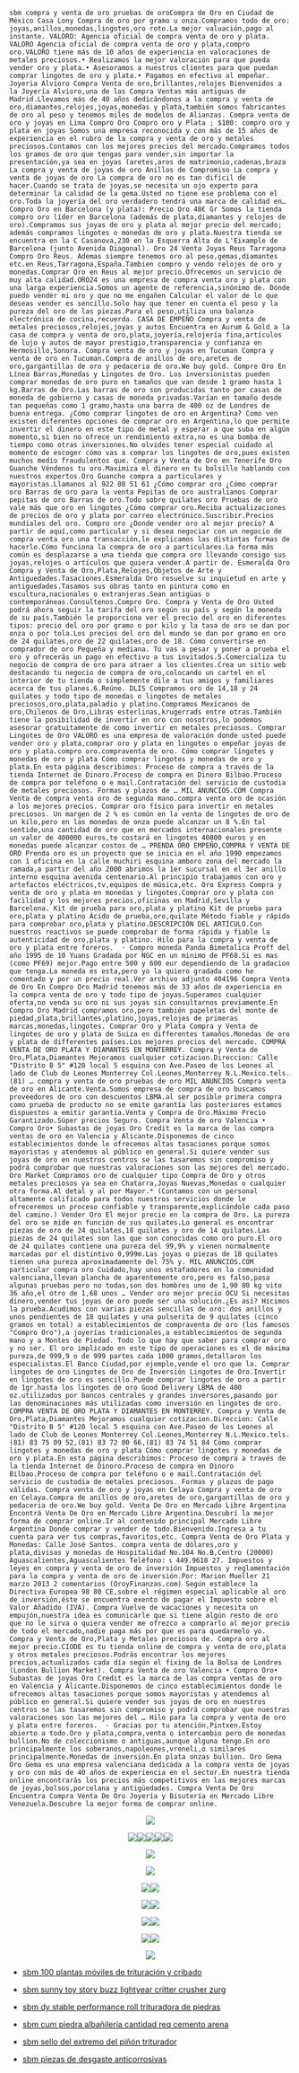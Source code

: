 
```
sbm compra y venta de oro pruebas de oroCompra de Oro en Ciudad de México Casa Lony Compra de oro por gramo u onza.Compramos todo de oro: joyas,anillos,monedas,lingotes,oro roto.La mejor valuación,pago al instante. VALORO: Agencia oficial de compra venta de oro y plata. VALORO Agencia oficial de compra venta de oro y plata,compro oro.VALORO tiene más de 10 años de experiencia en valoraciones de metales preciosos.• Realizamos la mejor valoración para que pueda vender oro y plata.• Asesoramos a nuestros clientes para que puedan comprar lingotes de oro y plata.• Pagamos en efectivo al empeñar. Joyeria Alvioro Compra Venta de oro,brillantes,relojes Bienvenidos a la Joyería Alvioro,una de las Compra Ventas más antiguas de Madrid.Llevamos más de 40 años dedicándonos a la compra y venta de oro,diamantes,relojes,joyas,monedas y plata,también somos fabricantes de oro al peso y tenemos miles de modelos de Alianzas. Compra venta de oro y joyas en Lima Compro Oro Compro oro y Plata ; $100: compro oro y plata en joyas Somos una empresa reconocida y con más de 15 años de experiencia en el rubro de la compra y venta de oro y metales preciosos.Contamos con los mejores precios del mercado.Compramos todos los gramos de oro que tengas para vender,sin importar la presentación,ya sea en joyas (aretes,aros de matrimonio,cadenas,braza La compra y venta de joyas de oro Anillos de Compromiso La compra y venta de joyas de oro La compra de oro no es tan difícil de hacer.Cuando se trata de joyas,se necesita un ojo experto para determinar la calidad de la gema.Usted no tiene ese problema con el oro.Toda la joyería del oro verdadero tendrá una marca de calidad en… Compro Oro en Barcelona (y plata): Precio Oro 48€ Gr Somos la tienda compro oro líder en Barcelona (además de plata,diamantes y relojes de oro).Compramos sus joyas de oro y plata al mejor precio del mercado; además compramos lingotes o monedas de oro y plata.Nuestra tienda se encuentra en la C Casanova,230 en la Esquerra Alta de L'Eixample de Barcelona (junto Avenida Diagonal). Oro 24 Venta Joyas Reus Tarragona Compro Oro Reus. Ademas siempre tenemos oro al peso,gemas,diamantes etc.en Reus,Tarragona,España.Tambien compro y vendo relojes de oro y monedas.Comprar Oro en Reus al mejor precio.Ofrecemos un servicio de muy alta calidad.ORO24 es una empresa de compra venta oro y plata con una larga experiencia.Somos un agente de referencia,sinónimo de. Dónde puedo vender mi oro y que no me engañen Calcular el valor de lo que deseas vender es sencillo.Solo hay que tener en cuenta el peso y la pureza del oro de las piezas.Para el peso,utiliza una balanza electrónica de cocina,recuerda. CASA DE EMPEÑO Compra y venta de metales preciosos,relojes,joyas y autos Encuentra en Aurum & Gold a la casa de compra y venta de oro,plata,joyería,relojería fina,artículos de lujo y autos de mayor prestigio,transparencia y confianza en Hermosillo,Sonora. Compra venta de oro y joyas en Tucuman Compra y venta de oro en Tucuman.Compra de anillos de oro,aretes de oro,gargantillas de oro y pedaceria de oro.We buy gold. Compre Oro En Línea Barras,Monedas y Lingotes de Oro. Los inversionistas pueden comprar monedas de oro puro en tamaños que van desde 1 gramo hasta 1 kg.Barras de Oro.Las barras de oro son producidas tanto por casas de moneda de gobierno y casas de moneda privadas.Varían en tamaño desde tan pequeñas como 1 gramo,hasta una barra de 400 oz de Londres de buena entrega. ¿Cómo comprar lingotes de oro en Argentina? Como ven existen diferentes opciones de comprar oro en Argentina,lo que permite invertir el dinero en este tipo de metal y esperar a que suba en algún momento,si bien no ofrece un rendimiento extra,no es una bomba de tiempo como otras inversiones.No olvides tener especial cuidado al momento de escoger cómo vas a comprar los lingotes de oro,pues existen muchos medio fraudulentos que. Compra y Venta de Oro en Tenerife Oro Guanche Véndenos tu oro.Maximiza el dinero en tu bolsillo hablando con nuestros expertos.Oro Guanche compra a particulares y mayoristas.Llamanos al 922 08 51 61 ¿Cómo comprar oro ¿Cómo comprar oro Barras de oro para la venta Pepitas de oro australianos Comprar pepitas de oro Barras de oro.Todo sobre quilates oro Pruebas de oro vale más que oro en lingotes ¿Cómo comprar oro.Reciba actualizaciones de precios de oro y plata por correo electrónico.Suscribir.Precios mundiales del oro. Compro oro ¿Donde vender oro al mejor precio? A partir de aquí,como particular y si desea negociar con un negocio de compra venta oro una transacción,le explicamos las distintas formas de hacerlo.Cómo funciona la compra de oro a particulares.La forma más común es desplazarse a una tienda que compra oro llevando consigo sus joyas,relojes o artículos que quiera vender.A partir de. Esmeralda Oro Compra y Venta de Oro,Plata,Relojes,Objetos de Arte y Antiguedades.Tasaciones.Esmeralda Oro resuelve su inquietud en arte y antiguedades.Tasamos sus obras tanto en pintura como en escultura,nacionales o extranjeras.Sean antigüas o contemporáneas.Consultenos.Compro Oro. Compra y Venta de Oro Usted podrá ahora seguir la tarifa del oro según su país y según la moneda de su país.También le proporciona ver el precio del oro en diferentes tipos: precio del oro por gramo o por kilo y la tasa de oro se dan por onza o por tola.Los precios del oro del mundo se dan por gramo en oro de 24 quilates,oro de 22 quilates,oro de 18. Cómo convertirse en comprador de oro Pequeña y mediana. Tú vas a pesar y poner a prueba el oro y ofrecerás un pago en efectivo a tus invitados.5.Comercializa tu negocio de compra de oro para atraer a los clientes.Crea un sitio web destacando tu negocio de compra de oro,colocando un cartel en el interior de tu tienda o simplemente dile a tus amigos y familiares acerca de tus planes.6.Reúne. DLIS Compramos oro de 14,18 y 24 quilates y todo tipo de monedas o lingotes de metales preciosos,oro,plata,paladio y platino.Compramos Mexicanos de oro,Chilenos de Oro,Libras esterlinas,krugerrads entre otras.También tiene la posibilidad de invertir en oro con nosotros,lo podemos asesorar gratuitamente de como invertir en metales preciosos. Comprar Lingotes de Oro VALORO es una empresa de valoración donde usted puede vender oro y plata,comprar oro y plata en lingotes o empeñar joyas de oro y plata.compro oro.compraventa de oro. Cómo comprar lingotes y monedas de oro y plata Cómo comprar lingotes y monedas de oro y plata.En esta página describimos: Proceso de compra a través de la tienda Internet de Dinoro.Proceso de compra en Dinoro Bilbao.Proceso de compra por teléfono o e mail.Contratación del servicio de custodia de metales preciosos.﻿ Formas y plazos de … MIL ANUNCIOS.COM Compra Venta de compra venta oro de segunda mano.compra venta oro de ocasión a los mejores precios. Comprar oro físico para invertir en metales preciosos. Un margen de 2 % es común en la venta de lingotes de oro de un kilo,pero en las monedas de onza puede alcanzar un 8 %.En tal sentido,una cantidad de oro que en mercados internacionales presente un valor de 400000 euros,te costará en lingotes 40800 euros y en monedas puede alcanzar costos de … PRENDA ORO EMPEÑO,COMPRA Y VENTA DE ORO Prenda oro es un proyecto que se inicia en el año 1990 empezamos con 1 oficina en la calle muchiri esquina amboro zona del mercado la ramada,a partir del año 2000 abrimos la 1er sucursal en el 3er anillo interno esquina avenida centenario.Al principio trabajamos con oro y artefactos eléctricos,tv,equipos de música,etc. Oro Express Compra y venta de oro y plata en monedas y lingotes.Comprar oro y plata con facilidad y los mejores precios,oficinas en Madrid,Sevilla y Barcelona. Kit de prueba para oro,plata y platino Kit de prueba para oro,plata y platino Ácido de prueba,oro,quilate Método fiable y rápido para comprobar oro,plata y platino.DESCRIPCIÓN DEL ARTÍCULO.Con nuestros reactivos se puede comprobar de forma rápida y fiable la autenticidad de oro,plata y platino. Hilo para la compra y venta de oro y plata entre foreros.  · Compro moneda Panda Bimetalica Proff del año 1995 de 10 Yuans Gradada por NGC en un minimo de PF68.Si es mas (como PF69) mejor.Pago entre 500 y 600 eur dependiendo de la gradacion que tenga.La moneda es esta,pero yo la quiero gradada como he comentado y por un precio real.Ver archivo adjunto 404196 Compra Venta de Oro En Compro Oro Madrid tenemos más de 33 años de experiencia en la compra venta de oro y todo tipo de joyas.Superamos cualquier oferta,no venda su oro ni sus joyas sin consultarnos previamente.En Compro Oro Madrid compramos oro,pero también papeletas del monte de piedad,plata,brillantes,platino,joyas,relojes de primeras marcas,monedas,lingotes. Comprar Oro y Plata Compra y Venta de lingotes de oro y plata de Suiza en differentes tamaños.Monedas de oro y plata de differentes países.Los mejores precios del mercado. COMPRA VENTA DE ORO PLATA Y DIAMANTES EN MONTERREY. Compra y Venta de Oro,Plata,Diamantes Mejoramos cualquier cotizacion.Direccion: Calle "Distrito B 5" #120 local 5 esquina con Ave.Paseo de los Leones al lado de Club de Leones Monterrey Col.Leones,Monterrey N.L.Mexico.tels.(81) … compra y venta de oro pruebas de oro MIL ANUNCIOS Compra venta de oro en Alicante.Venta.Somos empresa de compra de oro buscamos proveedores de oro con descuentos LBMA.al ser posible primera compra como prueba de producto no se emite garantía las posteriores estamos dispuestos a emitir garantía.Venta y Compra de Oro.Máximo Precio Garantizado.Súper precios Seguro. Compra Venta de oro Valencia • Compro Oro• Subastas de joyas Oro Credit es la marca de las compra ventas de oro en Valencia y Alicante.Disponemos de cinco establecimientos donde le ofrecemos altas tasaciones porque somos mayoristas y atendemos al público en general.Si quiere vender sus joyas de oro en nuestros centros se las tasaremos sin compromiso y podrá comprobar que nuestras valoraciones son las mejores del mercado. Oro Market Compramos oro de cualquier tipo Compra de Oro y otros metales preciosos ya sea en Chatarra,Joyas Nuevas,Monedas o cualquier otra forma.Al detal y al por Mayor.* (Contamos con un personal altamente calificado para todos nuestros servicios donde le ofreceremos un proceso confiable y transparente,explicándole cada paso del camino.) Vender Oro El mejor precio en la compra de Oro. La pureza del oro se mide en función de sus quilates.Lo general es encontrar piezas de oro de 24 quilates,18 quilates y oro de 14 quilates.Las piezas de 24 quilates son las que son conocidas como oro puro.El oro de 24 quilates contiene una pureza del 99,9% y vienen normalmente marcadas por el distintivo 0,999m.Las joyas o piezas de 18 quilates tienen una pureza aproximadamente del 75% y. MIL ANUNCIOS.COM particular compra oro Cuidado,hay unos estafadores en la comunidad valenciana,llevan plancha de aparentemente oro,pero es falso,pasa algunas pruebas pero no todas,son dos hombres uno de 1,90 80 kg vito 36 año,el otro de 1,68 unos … Vender oro mejor precio OCU Si necesitas dinero,vender tus joyas de oro puede ser una solución.¿Es así? Hicimos la prueba.Acudimos con varias piezas sencillas de oro: dos anillos y unos pendientes de 18 quilates y una pulserita de 9 quilates (cinco gramos en total) a establecimientos de compraventa de oro (los famosos "Compro Oro"),a joyerías tradicionales,a establecimientos de segunda mano y a Montes de Piedad. Todo lo que hay que saber para comprar oro y no ser. El oro implicado en este tipo de operaciones es el de máxima pureza,de 999,9 o de 999 partes cada 1000 gramos,detallaron los especialistas.El Banco Ciudad,por ejemplo,vende el oro que la. Comprar lingotes de oro Lingotes de Oro de Inversión Lingotes de Oro.Invertir en lingotes de oro es sencillo.Puede comprar lingotes de oro a partir de 1gr.hasta los lingotes de oro Good Delivery LBMA de 400 oz.utilizados por bancos centrales y grandes inversores,pasando por las denominaciones más utilizadas como inversión en lingotes de oro. COMPRA VENTA DE ORO PLATA Y DIAMANTES EN MONTERREY. Compra y Venta de Oro,Plata,Diamantes Mejoramos cualquier cotizacion.Direccion: Calle "Distrito B 5" #120 local 5 esquina con Ave.Paseo de los Leones al lado de Club de Leones Monterrey Col.Leones,Monterrey N.L.Mexico.tels.(81) 83 75 09 52,(81) 83 72 00 66,(81) 83 74 51 84 Cómo comprar lingotes y monedas de oro y plata Cómo comprar lingotes y monedas de oro y plata.En esta página describimos: Proceso de compra a través de la tienda Internet de Dinoro.Proceso de compra en Dinoro Bilbao.Proceso de compra por teléfono o e mail.Contratación del servicio de custodia de metales preciosos.﻿ Formas y plazos de pago válidas. Compra venta de oro y joyas en Celaya Compra y venta de oro en Celaya.Compra de anillos de oro,aretes de oro,gargantillas de oro y pedaceria de oro.We buy gold. Venta De Oro en Mercado Libre Argentina Encontrá Venta De Oro en Mercado Libre Argentina.Descubrí la mejor forma de comprar online.Ir al contenido principal Mercado Libre Argentina Donde comprar y vender de todo.Bienvenido.Ingresa a tu cuenta para ver tus compras,favoritos,etc. Compra Venta de Oro Plata y Monedas: Calle José Santos. compra venta de dólares,oro y plata,divisas y monedas de Hospitalidad No.104 No.B,Centro (20000) Aguascalientes,Aguascalientes Teléfono: 📞 449.9618 27. Impuestos y leyes en compra y venta de oro de inversión Impuestos y reglamentación para la compra y venta de oro de inversión.Por: Marion Mueller 21 marzo 2013 2 comentarios (OroyFinanzas.com) Según establece la Directiva Europea 98 80 CE,sobre el régimen especial aplicable al oro de inversión,éste se encuentra exento de pagar el Impuesto sobre el Valor Añadido (IVA). Compra Vuelve de vacaciones y necesita un empujón,nuestra idea es comunicarle que si tiene algún resto de oro que no le sirva o quiera vender me ofrezco a comprarlo al mejor precio de todo el mercado,nadie paga más por que es para quedarmelo yo. Compra y Venta de Oro,Plata y Metales preciosos de. Compra oro al mejor precio.CIODE es tu tienda online de compra y venta de oro,plata y otros metales preciosos.Podrás encontrar los mejores precios,actualizados cada día según el fixing de la Bolsa de Londres (London Bullion Market). Compra Venta de oro Valencia • Compro Oro• Subastas de joyas Oro Credit es la marca de las compra ventas de oro en Valencia y Alicante.Disponemos de cinco establecimientos donde le ofrecemos altas tasaciones porque somos mayoristas y atendemos al público en general.Si quiere vender sus joyas de oro en nuestros centros se las tasaremos sin compromiso y podrá comprobar que nuestras valoraciones son las mejores del … Hilo para la compra y venta de oro y plata entre foreros.  · Gracias por tu atención,Pintxen.Estoy abierto a todo.Oro y plata,compra,venta o intercambio pero de monedas bullion.No de coleccionismo o antiguas,aunque alguna tengo.En oro principalmente los soberanos,napoleones,vreneli,o similares principalmente.Monedas de inversión.En plata onzas bullion. Oro Gema Oro Gema es una empresa valenciana dedicada a la compra venta de joyas y oro con más de 40 años de experiencia en el sector.En nuestra tienda online encontrarás los precios más competitivos en las mejores marcas de joyas,bolsos,porcelana y antigüedades. Compra Venta De Oro Encuentra Compra Venta De Oro Joyería y Bisutería en Mercado Libre Venezuela.Descubre la mejor forma de comprar online. 
```

<div align="center">

<a href="https://es-crusher.shibang-china.com/github&k=sbm+compra+y+venta+de+oro+pruebas+de+oro"><img src="https://static.shibang-china.com/es/crusher/logo.jpg"></a>

<a href="https://es-crusher.shibang-china.com/github&k=sbm+compra+y+venta+de+oro+pruebas+de+oro"><img src="https://static.shibang-china.com/es/crusher/index.jpg"></a><a href="https://es-crusher.shibang-china.com/material.htmlgithub&k=sbm+compra+y+venta+de+oro+pruebas+de+oro"><img src="https://static.shibang-china.com/es/crusher/material.jpg"></a><a href="https://es-crusher.shibang-china.com/application.htmlgithub&k=sbm+compra+y+venta+de+oro+pruebas+de+oro"><img src="https://static.shibang-china.com/es/crusher/application.jpg"></a><a href="https://es-crusher.shibang-china.com/aboutus.htmlgithub&k=sbm+compra+y+venta+de+oro+pruebas+de+oro"><img src="https://static.shibang-china.com/es/crusher/aboutus.jpg"></a><a href="https://es-crusher.shibang-china.com/contact.htmlgithub&k=sbm+compra+y+venta+de+oro+pruebas+de+oro"><img src="https://static.shibang-china.com/es/crusher/contact.jpg"></a>

<a href="https://es-crusher.shibang-china.com/github&k=sbm+compra+y+venta+de+oro+pruebas+de+oro"><img src="https://static.shibang-china.com/es/crusher/banner.jpg"></a>

<a href="https://swt.shibang-china.com/github&k=sbm+compra+y+venta+de+oro+pruebas+de+oro"><img src="https://static.shibang-china.com/es/crusher/text.jpg"></a>

<a href="https://swt.shibang-china.com/github&k=sbm+compra+y+venta+de+oro+pruebas+de+oro"><img src="https://static.shibang-china.com/es/crusher/chat.jpg"></a><a href="https://es-crusher.shibang-china.com/contact.htmlgithub&k=sbm+compra+y+venta+de+oro+pruebas+de+oro"><img src="https://static.shibang-china.com/es/crusher/message.jpg"></a>

<a href="https://es-crusher.shibang-china.com/products/pe.htmlgithub&k=sbm+compra+y+venta+de+oro+pruebas+de+oro"><img src="https://static.shibang-china.com/es/crusher/pe.jpg"></a><a href="https://es-crusher.shibang-china.com/products/pf.htmlgithub&k=sbm+compra+y+venta+de+oro+pruebas+de+oro"><img src="https://static.shibang-china.com/es/crusher/pf.jpg"></a>

<a href="https://es-crusher.shibang-china.com/products/hpt.htmlgithub&k=sbm+compra+y+venta+de+oro+pruebas+de+oro"><img src="https://static.shibang-china.com/es/crusher/hpt.jpg"></a><a href="https://es-crusher.shibang-china.com/products/vsi.htmlgithub&k=sbm+compra+y+venta+de+oro+pruebas+de+oro"><img src="https://static.shibang-china.com/es/crusher/vsi.jpg"></a>

<a href="https://es-crusher.shibang-china.com/products/klv.htmlgithub&k=sbm+compra+y+venta+de+oro+pruebas+de+oro"><img src="https://static.shibang-china.com/es/crusher/klv.jpg"></a><a href="https://es-crusher.shibang-china.com/products/portable.htmlgithub&k=sbm+compra+y+venta+de+oro+pruebas+de+oro"><img src="https://static.shibang-china.com/es/crusher/portable.jpg"></a>

<a href="https://swt.shibang-china.com/github&k=sbm+compra+y+venta+de+oro+pruebas+de+oro"><img src="https://static.shibang-china.com/es/crusher/case.jpg"></a>

</div>


* [sbm 100 plantas móviles de trituración y cribado](sbm%20100%20plantas%20m%C3%B3viles%20de%20trituraci%C3%B3n%20y%20cribado.md)

* [sbm sunny toy story buzz lightyear critter crusher zurg](sbm%20sunny%20toy%20story%20buzz%20lightyear%20critter%20crusher%20zurg.md)

* [sbm dy stable performance roll trituradora de piedras](sbm%20dy%20stable%20performance%20roll%20trituradora%20de%20piedras.md)

* [sbm cum piedra albañilería cantidad req cemento arena](sbm%20cum%20piedra%20alba%C3%B1iler%C3%ADa%20cantidad%20req%20cemento%20arena.md)

* [sbm sello del extremo del piñón triturador](sbm%20sello%20del%20extremo%20del%20pi%C3%B1%C3%B3n%20triturador.md)

* [sbm piezas de desgaste anticorrosivas](sbm%20piezas%20de%20desgaste%20anticorrosivas.md)